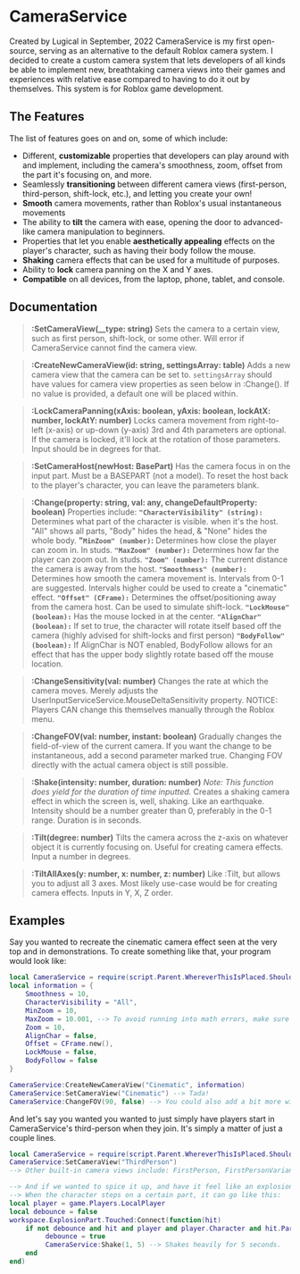 # CameraService
Created by Lugical in September, 2022
CameraService is my first open-source, serving as an alternative to the default Roblox camera system. I decided to create a custom camera system that lets developers of all kinds be able to implement new, breathtaking camera views into their games and experiences with relative ease compared to having to do it out by themselves. This system is for Roblox game development. 

## The Features
The list of features goes on and on, some of which include:
* Different, **customizable** properties that developers can play around with and implement, including the camera's smoothness, zoom, offset from the part it's focusing on, and more.
* Seamlessly **transitioning** between different camera views (first-person, third-person, shift-lock, etc.), and letting you create your own!
* **Smooth** camera movements, rather than Roblox's usual instantaneous movements
* The ability to **tilt** the camera with ease, opening the door to advanced-like camera manipulation to beginners.
* Properties that let you enable **aesthetically appealing** effects on the player's character, such as having their body follow the mouse.
* **Shaking** camera effects that can be used for a multitude of purposes.
* Ability to **lock** camera panning on the X and Y axes.
* **Compatible** on all devices, from the laptop, phone, tablet, and console.

## Documentation
> **:SetCameraView(__type: string)**
    Sets the camera to a certain view, such as first person, shift-lock, or some other.
    Will error if CameraService cannot find the camera view.

   > **:CreateNewCameraView(id: string, settingsArray: table)**
    Adds a new camera view that the camera can be set to.
    `settingsArray` should have values for camera view properties as seen below in :Change().
    If no value is provided, a default one will be placed within.

   > **:LockCameraPanning(xAxis: boolean, yAxis: boolean, lockAtX: number, lockAtY: number)**
    Locks camera movement from right-to-left (x-axis) or up-down (y-axis)
	3rd and 4th parameters are optional. If the camera is locked, it'll lock at the rotation of those parameters.
	Input should be in degrees for that.
    
   > **:SetCameraHost(newHost: BasePart)**
    Has the camera focus in on the input part. Must be a BASEPART (not a model).
    To reset the host back to the player's character, you can leave the parameters blank.

   > **:Change(property: string, val: any, changeDefaultProperty: boolean)**
    Properties include:
**`"CharacterVisibility" (string):`** Determines what part of the character is visible.
        when it's the host. "All" shows all parts, "Body" hides the head, & "None" hides the whole body.
**"`MinZoom" (number)`:** Determines how close the player can zoom in. In studs.
**`"MaxZoom" (number):`** Determines how far the player can zoom out. In studs.
**`"Zoom" (number):`** The current distance the camera is away from the host.
**`"Smoothness" (number):`** Determines how smooth the camera movement is.
Intervals from 0-1 are suggested. Intervals higher could be used to create a "cinematic" effect.
**`"Offset" (CFrame):`** Determines the offset/positioning away from the camera host.
        Can be used to simulate shift-lock.
**`"LockMouse" (boolean):`** Has the mouse locked in at the center.
		**`"AlignChar" (boolean):`** If set to true, the character will rotate itself based off the camera (highly advised for shift-locks and first person)
		**`"BodyFollow" (boolean):`** If AlignChar is NOT enabled, BodyFollow allows for an effect that has the upper body slightly rotate based off the mouse location.

   > **:ChangeSensitivity(val: number)**
    Changes the rate at which the camera moves. 
    Merely adjusts the UserInputServiceService.MouseDeltaSensitivity property. 
    NOTICE: Players CAN change this themselves manually through the Roblox menu.

   > **:ChangeFOV(val: number, instant: boolean)**
    Gradually changes the field-of-view of the current camera.
    If you want the change to be instantaneous, add a second parameter marked true. 
    Changing FOV directly with the actual camera object is still possible.

   > **:Shake(intensity: number, duration: number)** 
    *Note: This function does yield for the duration of time inputted.*
    Creates a shaking camera effect in which the screen is, well, shaking. Like an earthquake. 
    Intensity should be a number greater than 0, preferably in the 0-1 range. Duration is in seconds.

   > **:Tilt(degree: number)**
    Tilts the camera across the z-axis on whatever object it is currently focusing on. 
    Useful for creating camera effects. Input a number in degrees.

   > **:TiltAllAxes(y: number, x: number, z: number)**
    Like :Tilt, but allows you to adjust all 3 axes. Most likely use-case would be for creating camera effects.
	Inputs in Y, X, Z order.


## Examples
Say you wanted to recreate the cinematic camera effect seen at the very top and in demonstrations. To create something like that, your program would look like:
```lua 
local CameraService = require(script.Parent.WhereverThisIsPlaced.ShouldBeOnTheClient)
local information = {
	Smoothness = 10,
	CharacterVisibility = "All",
	MinZoom = 10,
	MaxZoom = 10.001, --> To avoid running into math errors, make sure MaxZoom and MinZoom have a difference of at least 0.001.
	Zoom = 10,
	AlignChar = false,
	Offset = CFrame.new(),
	LockMouse = false,
	BodyFollow = false
}

CameraService:CreateNewCameraView("Cinematic", information)
CameraService:SetCameraView("Cinematic") --> Tada!
CameraService:ChangeFOV(90, false) --> You could also add a bit more with changing the FOV.
```


And let's say you wanted you wanted to just simply have players start in CameraService's third-person when they join. It's simply a matter of just a couple lines.
```lua 
local CameraService = require(script.Parent.WhereverThisIsPlaced.ShouldBeOnTheClient)
CameraService:SetCameraView("ThirdPerson")
--> Other built-in camera views include: FirstPerson, FirstPersonVariant, and ShiftLock

--> And if we wanted to spice it up, and have it feel like an explosion?
--> When the character steps on a certain part, it can go like this:
local player = game.Players.LocalPlayer
local debounce = false
workspace.ExplosionPart.Touched:Connect(function(hit)
    if not debounce and hit and player and player.Character and hit.Parent == player.Character then
         debounce = true 
         CameraService:Shake(1, 5) --> Shakes heavily for 5 seconds.
    end
end)

```